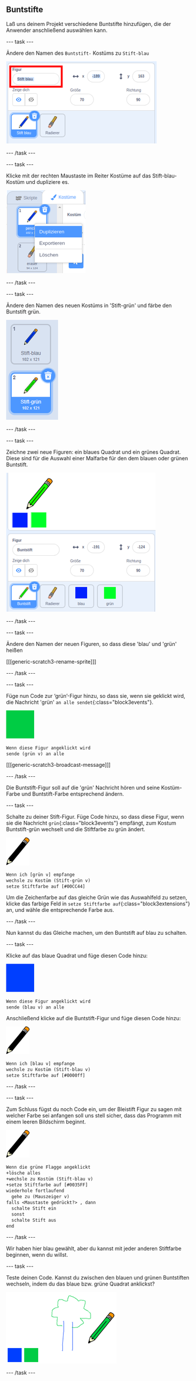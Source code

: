 ## Buntstifte

Laß uns deinem Projekt verschiedene Buntstifte hinzufügen, die der Anwender anschließend auswählen kann.

--- task ---

Ändere den Namen des `Buntstift-` Kostüms zu `Stift-blau`

![Buntstift-umbenennen](images/rename-pencil.png)

--- /task ---

--- task ---

Klicke mit der rechten Maustaste im Reiter Kostüme auf das Stift-blau-Kostüm und dupliziere es.

![Screenshot](images/paint-blue-duplicate.png)

--- /task ---

--- task ---

Ändere den Namen des neuen Kostüms in 'Stift-grün' und färbe den Buntstift grün.

![screenshot](images/paint-pencil-green.png)

--- /task ---

--- task ---

Zeichne zwei neue Figuren: ein blaues Quadrat und ein grünes Quadrat. Diese sind für die Auswahl einer Malfarbe für den dem blauen oder grünen Buntstift.

![Screenshot](images/paint-selectors.png)

--- /task ---

--- task ---

Ändere den Namen der neuen Figuren, so dass diese 'blau' und 'grün' heißen

[[[generic-scratch3-rename-sprite]]]

--- /task ---

--- task ---

Füge nun Code zur ‘grün’-Figur hinzu, so dass sie, wenn sie geklickt wird, die Nachricht 'grün' `an alle sendet`{:class="block3events"}.

![gruenes_Quadrat](images/green_square.png)

```blocks3
Wenn diese Figur angeklickt wird
sende (grün v) an alle
```

[[[generic-scratch3-broadcast-message]]]

--- /task ---

Die Buntstift-Figur soll auf die 'grün' Nachricht hören und seine Kostüm-Farbe und Buntstift-Farbe entsprechend ändern.

--- task ---

Schalte zu deiner Stift-Figur. Füge Code hinzu, so dass diese Figur, wenn sie die Nachricht `grün`{:class="block3events"} empfängt, zum Kostum Buntstift-grün wechselt und die Stiftfarbe zu grün ändert.

![Buntstift](images/pencil.png)

```blocks3
Wenn ich [grün v] empfange
wechsle zu Kostüm (Stift-grün v)
setze Stiftfarbe auf [#00CC44]
```

Um die Zeichenfarbe auf das gleiche Grün wie das Auswahlfeld zu setzen, klicke das farbige Feld in `setze Stiftfarbe auf`{:class="block3extensions"} an, und wähle die entsprechende Farbe aus.

--- /task ---

Nun kannst du das Gleiche machen, um den Buntstift auf blau zu schalten.

--- task ---

Klicke auf das blaue Quadrat und füge diesen Code hinzu:

![blaues_Quadrat](images/blue_square.png)

```blocks3
Wenn diese Figur angeklickt wird
sende (blau v) an alle
```

Anschließend klicke auf die Buntstift-Figur und füge diesen Code hinzu:

![Buntstift](images/pencil.png)

```blocks3
Wenn ich [blau v] empfange
wechsle zu Kostüm (Stift-blau v)
setze Stiftfarbe auf [#0000ff]
```

--- /task ---

--- task ---

Zum Schluss fügst du noch Code ein, um der Bleistift Figur zu sagen mit welcher Farbe sei anfangen soll uns stell sicher, dass das Programm mit einem leeren Bildschirm beginnt.

![Buntstift](images/pencil.png)

```blocks3
Wenn die grüne Flagge angeklickt
+lösche alles
+wechsle zu Kostüm (Stift-blau v)
+setze Stiftfarbe auf [#0035FF]
wiederhole fortlaufend 
  gehe zu (Mauszeiger v)
falls <Maustaste gedrückt?> , dann 
  schalte Stift ein
  sonst 
  schalte Stift aus
end
```

--- /task ---

Wir haben hier blau gewählt, aber du kannst mit jeder anderen Stiftfarbe beginnen, wenn du willst.

--- task ---

Teste deinen Code. Kannst du zwischen den blauen und grünen Buntstiften wechseln, indem du das blaue bzw. grüne Quadrat anklickst?

![Screenshot](images/paint-pens-test.png)

--- /task ---